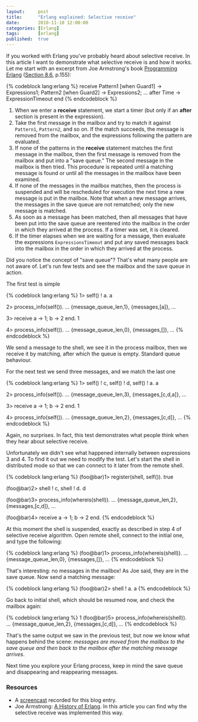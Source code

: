 ```yaml
---
layout:     post
title:      "Erlang explained: Selective receive"
date:       2010-11-10 12:00:00
categories: [Erlang]
tags:       [erlang]
published:  true
---
```


If you worked with Erlang you've probably heard about selective receive. In this article I want to demonstrate what selective receive is and how it works. Let me start with an excerpt from Joe Armstrong's book [Programming Erlang][1] ([Section 8.6][2], p.155):

{% codeblock lang:erlang %}
receive
    Pattern1 [when Guard1] -> Expressions1;
    Pattern2 [when Guard2] -> Expressions2;
    ...
after
    Time -> ExpressionTimeout
end
{% endcodeblock %}

1. When we enter a **receive** statement, we start a timer (but only if an **after** section is present in the expression).
1. Take the first message in the mailbox and try to match it against `Pattern1`, `Pattern2`, and so on. If the match succeeds, the message is removed from the mailbox, and the expressions following the pattern are evaluated.
1. If none of the patterns in the **receive** statement matches the first message in the mailbox, then the first message is removed from the mailbox and put into a "save queue." The second message in the mailbox is then tried. This procedure is repeated until a matching message is found or until all the messages in the mailbox have been examined.
1. If none of the messages in the mailbox matches, then the process is suspended and will be rescheduled for execution the next time a new message is put in the mailbox. Note that when a new message arrives, the messages in the save queue are not rematched; only the new message is matched.
1. As soon as a message has been matched, then all messages that have been put into the save queue are reentered into the mailbox in the order in which they arrived at the process. If a timer was set, it is cleared.
1. If the timer elapses when we are waiting for a message, then evaluate the expressions `ExpressionsTimeout` and put any saved messages back into the mailbox in the order in which they arrived at the process.

<!-- more -->

Did you notice the concept of "save queue"? That's what many people are not aware of. Let's run few tests and see the mailbox and the save queue in action.

The first test is simple

{% codeblock lang:erlang %}
1> self() ! a.
a

2> process_info(self()).
 ...
 {message_queue_len,1},
 {messages,[a]},
 ...

3> receive a -> 1; b -> 2 end.
1

4> process_info(self()).
 ...
 {message_queue_len,0},
 {messages,[]},
 ...
{% endcodeblock %}

We send a message to the shell, we see it in the process mailbox, then we receive it by matching, after which the queue is empty. Standard queue behaviour.

For the next test we send three messages, and we match the last one

{% codeblock lang:erlang %}
1> self() ! c, self() ! d, self() ! a.
a

2> process_info(self()).
 ...
 {message_queue_len,3},
 {messages,[c,d,a]},
 ...

3> receive a -> 1; b -> 2 end.
1

4> process_info(self()).
 ...
 {message_queue_len,2},
 {messages,[c,d]},
 ...
{% endcodeblock %}

Again, no surprises. In fact, this test demonstrates what people think when they hear about selective receive.

Unfortunately we didn't see what happened internally between expressions 3 and 4. To find it out we need to modify the test. Let's start the shell in distributed mode so that we can connect to it later from the remote shell.

{% codeblock lang:erlang %}
(foo@bar)1> register(shell, self()).
true

(foo@bar)2> shell ! c, shell ! d.
d

(foo@bar)3> process_info(whereis(shell)).
 ...
 {message_queue_len,2},
 {messages,[c,d]},
 ...

(foo@bar)4> receive a -> 1; b -> 2 end.
{% endcodeblock %}

At this moment the shell is suspended, exactly as described in step 4 of selective receive algorithm. Open remote shell, connect to the initial one, and type the following:

{% codeblock lang:erlang %}
(foo@bar)1> process_info(whereis(shell)).
 ...
 {message_queue_len,0},
 {messages,[]},
 ...
{% endcodeblock %}

That's interesting: no messages in the mailbox! As Joe said, they are in the save queue. Now send a matching message:

{% codeblock lang:erlang %}
(foo@bar)2> shell ! a.
a
{% endcodeblock %}

Go back to initial shell, which should be resumed now, and check the mailbox again:

{% codeblock lang:erlang %}
1
(foo@bar)5> process_info(whereis(shell)).
 ...
 {message_queue_len,2},
 {messages,[c,d]},
 ...
{% endcodeblock %}

That's the same output we saw in the previous test, but now we know what happens behind the scene: *messages are moved from the mailbox to the save queue and then back to the mailbox after the matching message arrives*.

Next time you explore your Erlang process, keep in mind the save queue and disappearing and reappearing messages.

### Resources

- A [screencast](http://ascii.io/a/3477) recorded for this blog entry.
- Joe Armstrong: [A History of Erlang](http://www.search-document.com/pdf/3/3/erlang.html). In this article you can find why the selective receive was implemented this way.

[1]: http://www.pragprog.com/titles/jaerlang/programming-erlang
[2]: http://media.pragprog.com/titles/jaerlang/Concurrent.pdf
